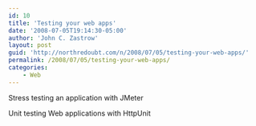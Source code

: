 ```yaml
---
id: 10
title: 'Testing your web apps'
date: '2008-07-05T19:14:30-05:00'
author: 'John C. Zastrow'
layout: post
guid: 'http://northredoubt.com/n/2008/07/05/testing-your-web-apps/'
permalink: /2008/07/05/testing-your-web-apps/
categories:
    - Web
---
```


Stress testing an application with JMeter

Unit testing Web applications with HttpUnit